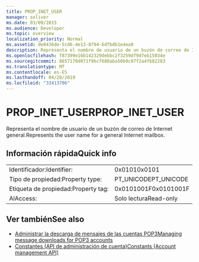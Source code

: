 ```yaml
---
title: PROP_INET_USER
manager: soliver
ms.date: 03/09/2015
ms.audience: Developer
ms.topic: overview
localization_priority: Normal
ms.assetid: de0436de-5cd6-4e13-8794-6dfbdb1e4ea0
description: Representa el nombre de usuario de un buzón de correo de Internet general.
ms.openlocfilehash: f87399e16b142329debbc2f3259df9d7eb15834e
ms.sourcegitcommit: 8657170d071f9bcf680aba50b9c07f2a4fb82283
ms.translationtype: MT
ms.contentlocale: es-ES
ms.lasthandoff: 04/28/2019
ms.locfileid: "33413706"
---
```

# <a name="propinetuser"></a><span data-ttu-id="a339b-103">PROP_INET_USER</span><span class="sxs-lookup"><span data-stu-id="a339b-103">PROP_INET_USER</span></span>

<span data-ttu-id="a339b-104">Representa el nombre de usuario de un buzón de correo de Internet general.</span><span class="sxs-lookup"><span data-stu-id="a339b-104">Represents the user name for a general Internet mailbox.</span></span>
  
## <a name="quick-info"></a><span data-ttu-id="a339b-105">Información rápida</span><span class="sxs-lookup"><span data-stu-id="a339b-105">Quick info</span></span>

|||
|:-----|:-----|
|<span data-ttu-id="a339b-106">Identificador:</span><span class="sxs-lookup"><span data-stu-id="a339b-106">Identifier:</span></span>  <br/> |<span data-ttu-id="a339b-107">0x0101</span><span class="sxs-lookup"><span data-stu-id="a339b-107">0x0101</span></span>  <br/> |
|<span data-ttu-id="a339b-108">Tipo de propiedad:</span><span class="sxs-lookup"><span data-stu-id="a339b-108">Property type:</span></span>  <br/> |<span data-ttu-id="a339b-109">PT_UNICODE</span><span class="sxs-lookup"><span data-stu-id="a339b-109">PT_UNICODE</span></span>  <br/> |
|<span data-ttu-id="a339b-110">Etiqueta de propiedad:</span><span class="sxs-lookup"><span data-stu-id="a339b-110">Property tag:</span></span>  <br/> |<span data-ttu-id="a339b-111">0x0101001F</span><span class="sxs-lookup"><span data-stu-id="a339b-111">0x0101001F</span></span>  <br/> |
|<span data-ttu-id="a339b-112">Al</span><span class="sxs-lookup"><span data-stu-id="a339b-112">Access:</span></span>  <br/> |<span data-ttu-id="a339b-113">Solo lectura</span><span class="sxs-lookup"><span data-stu-id="a339b-113">Read-only</span></span>  <br/> |
   
## <a name="see-also"></a><span data-ttu-id="a339b-114">Ver también</span><span class="sxs-lookup"><span data-stu-id="a339b-114">See also</span></span>

- [<span data-ttu-id="a339b-115">Administrar la descarga de mensajes de las cuentas POP3</span><span class="sxs-lookup"><span data-stu-id="a339b-115">Managing message downloads for POP3 accounts</span></span>](managing-message-downloads-for-pop3-accounts.md) 
- [<span data-ttu-id="a339b-116">Constantes (API de administración de cuenta)</span><span class="sxs-lookup"><span data-stu-id="a339b-116">Constants (Account management API)</span></span>](constants-account-management-api.md)

